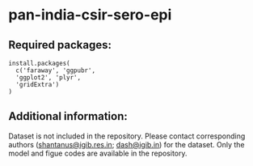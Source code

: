 # pan-india-csir-sero-epi

## Required packages:
```{R}
install.packages(
  c('faraway', 'ggpubr', 
  'ggplot2', 'plyr', 
  'gridExtra')
)
```

## Additional information:
Dataset is not included in the repository. Please contact corresponding authors (shantanus@igib.res.in; dash@igib.in) for the dataset. Only the model and figue codes are available in the repository. 
